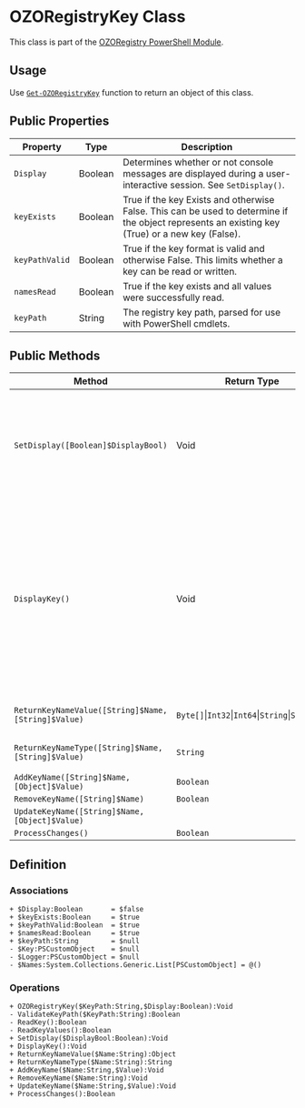 # OZORegistryKey Class
This class is part of the [OZORegistry PowerShell Module](../README.md).

## Usage
Use [`Get-OZORegistryKey`](Get-OZORegistryKey.md) function to return an object of this class.

## Public Properties
|Property|Type|Description|
|--------|----|-----------|
|`Display`|Boolean|Determines whether or not console messages are displayed during a user-interactive session. See `SetDisplay()`.|
|`keyExists`|Boolean|True if the key Exists and otherwise False. This can be used to determine if the object represents an existing key (True) or a new key (False).|
|`keyPathValid`|Boolean|True if the key format is valid and otherwise False. This limits whether a key can be read or written.|
|`namesRead`|Boolean|True if the key exists and all values were successfully read.|
|`keyPath`|String|The registry key path, parsed for use with PowerShell cmdlets.|

## Public Methods
|Method|Return Type|Description|
|------|-----------|-----------|
|`SetDisplay([Boolean]$DisplayBool)`|Void|Sets the `$Display` property. Requires `$true` or `$false` and sets the `$Display` boolean accordingly.|
|`DisplayKey()`|Void|Displays the contents of the `$Names` array that represents `$Key`. Only produces output when `$Display` is `$true` and the session is user-interactive. Use `SetDisplay()` to set `$Display`.|
|`ReturnKeyNameValue([String]$Name,[String]$Value)`|`Byte[]`\|`Int32`\|`Int64`\|`String`\|`String[]`|Returns the value for a given name.|
|`ReturnKeyNameType([String]$Name,[String]$Value)`|`String`|Returns the type for a given name.|
|`AddKeyName([String]$Name,[Object]$Value)`|`Boolean`||
|`RemoveKeyName([String]$Name)`|`Boolean`||
|`UpdateKeyName([String]$Name,[Object]$Value)`||
|`ProcessChanges()`|`Boolean`||

## Definition
### Associations
```
+ $Display:Boolean       = $false
+ $keyExists:Boolean     = $true
+ $keyPathValid:Boolean  = $true
+ $namesRead:Boolean     = $true
+ $keyPath:String        = $null
- $Key:PSCustomObject    = $null
- $Logger:PSCustomObject = $null
- $Names:System.Collections.Generic.List[PSCustomObject] = @()
```
### Operations
```
+ OZORegistryKey($KeyPath:String,$Display:Boolean):Void
- ValidateKeyPath($KeyPath:String):Boolean
- ReadKey():Boolean
- ReadKeyValues():Boolean
+ SetDisplay($DisplayBool:Boolean):Void
+ DisplayKey():Void
+ ReturnKeyNameValue($Name:String):Object
+ ReturnKeyNameType($Name:String):String
+ AddKeyName($Name:String,$Value):Void
+ RemoveKeyName($Name:String):Void
+ UpdateKeyName($Name:String,$Value):Void
+ ProcessChanges():Boolean
```
